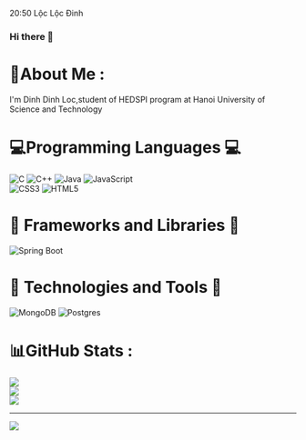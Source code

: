20:50
Lộc
Lộc Đinh
### Hi there 👋

# 💫About Me :
I'm Dinh Dinh Loc,student of HEDSPI program at 
Hanoi University of Science and Technology


# 💻Programming Languages 💻
![C](https://img.shields.io/badge/c-%2300599C.svg?style=for-the-badge&logo=c&logoColor=white)
![C++](https://img.shields.io/badge/c++-%2300599C.svg?style=for-the-badge&logo=c%2B%2B&logoColor=white)
![Java](https://img.shields.io/badge/java-%23ED8B00.svg?style=for-the-badge&logo=java&logoColor=white) 
![JavaScript](https://img.shields.io/badge/javascript-%23323330.svg?style=for-the-badge&logo=javascript&logoColor=%23F7DF1E)
<br />
![CSS3](https://img.shields.io/badge/css3-%231572B6.svg?style=for-the-badge&logo=css3&logoColor=white) 
![HTML5](https://img.shields.io/badge/html5-%23E34F26.svg?style=for-the-badge&logo=html5&logoColor=white) 

# 🚀 Frameworks and Libraries 🚀
![Spring Boot](https://camo.githubusercontent.com/ec9b2bbaccf6915a29050ce24c10cd9b481b0c41b0bf5194add3e69f49a9be3c/68747470733a2f2f696d672e736869656c64732e696f2f62616467652f4d6f6e676f44422d2532333465613934622e7376673f7374796c653d666f722d7468652d6261646765266c6f676f3d6d6f6e676f6462266c6f676f436f6c6f723d7768697465) 
<br />
# 🧰 Technologies and Tools 🧰
![MongoDB](https://camo.githubusercontent.com/ec9b2bbaccf6915a29050ce24c10cd9b481b0c41b0bf5194add3e69f49a9be3c/68747470733a2f2f696d672e736869656c64732e696f2f62616467652f4d6f6e676f44422d2532333465613934622e7376673f7374796c653d666f722d7468652d6261646765266c6f676f3d6d6f6e676f6462266c6f676f436f6c6f723d7768697465) 
![Postgres](https://img.shields.io/badge/postgres-%23316192.svg?style=for-the-badge&logo=postgresql&logoColor=white)
# 📊GitHub Stats :
![](https://github-readme-stats.vercel.app/api?username=nqk-khanhbk&theme=radical&hide_border=false&include_all_commits=true&count_private=false)<br/>
![](https://github-readme-streak-stats.herokuapp.com/?user=nqk-khanhbk&theme=radical&hide_border=false)<br/>
![](https://github-readme-stats.vercel.app/api/top-langs/?username=nqk-khanhbk&theme=radical&hide_border=false&include_all_commits=true&count_private=false&layout=compact)

---
[![](https://visitcount.itsvg.in/api?id=nqk-khanhbk&icon=0&color=0)](https://visitcount.itsvg.in)
